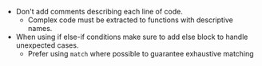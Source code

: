 - Don't add comments describing each line of code.
  - Complex code must be extracted to functions with descriptive names.
- When using if else-if conditions make sure to add else block to handle unexpected cases.
  - Prefer using `match` where possible to guarantee exhaustive matching
